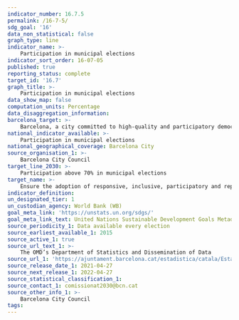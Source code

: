 ```yaml
---
indicator_number: 16.7.5
permalink: /16-7-5/
sdg_goal: '16'
data_non_statistical: false
graph_type: line
indicator_name: >-
    Participation in municipal elections
indicator_sort_order: 16-07-05
published: true
reporting_status: complete
target_id: '16.7'
graph_title: >-
    Participation in municipal elections
data_show_map: false
computation_units: Percentage
data_disaggregation_information:
barcelona_target: >-
    Barcelona, a city committed to high-quality and participatory democracy
national_indicator_available: >-
    Participation in municipal elections
national_geographical_coverage: Barcelona City
source_organisation_1: >-
    Barcelona City Council
target_line_2030: >-
    Participation above 70% in municipal elections
target_name: >-
    Ensure the adoption of responsive, inclusive, participatory and representative decision-making at all levels
indicator_definition:
un_designated_tier: 1
un_custodian_agency: World Bank (WB)
goal_meta_link: 'https://unstats.un.org/sdgs/'
goal_meta_link_text: United Nations Sustainable Development Goals Metadata (pdf 894kB)
source_periodicity_1: Data available every election
source_earliest_available_1: 2015
source_active_1: true
source_url_text_1: >-
    The OMD’s Department of Statistics and Dissemination of Data
source_url_1: 'https://ajuntament.barcelona.cat/estadistica/catala/Estadistiques_per_temes/Eleccions/index.htm'
source_release_date_1: 2021-04-27
source_next_release_1: 2022-04-27
source_statistical_classification_1: 
source_contact_1: comissionat2030@bcn.cat
source_other_info_1: >-
    Barcelona City Council
tags:
---
```

